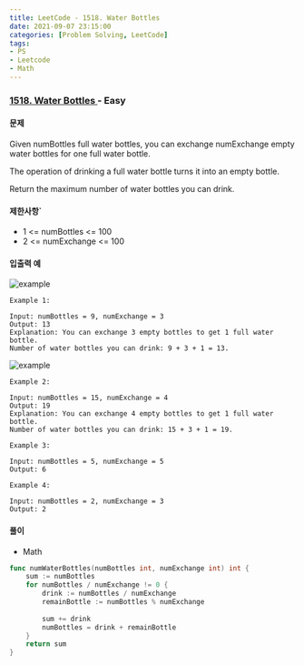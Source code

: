 ```yaml
---
title: LeetCode - 1518. Water Bottles
date: 2021-09-07 23:15:00
categories: [Problem Solving, LeetCode]
tags:
- PS
- Leetcode
- Math
---
```


### [ 1518. Water Bottles ](https://leetcode.com/problems/water-bottles/) - Easy

#### 문제

Given numBottles full water bottles, you can exchange numExchange empty water bottles for one full water bottle.

The operation of drinking a full water bottle turns it into an empty bottle.

Return the maximum number of water bottles you can drink.

#### 제한사항`

- 1 <= numBottles <= 100
- 2 <= numExchange <= 100

#### 입출력 예

![example](https://assets.leetcode.com/uploads/2020/07/01/sample_1_1875.png)

```
Example 1:

Input: numBottles = 9, numExchange = 3
Output: 13
Explanation: You can exchange 3 empty bottles to get 1 full water bottle.
Number of water bottles you can drink: 9 + 3 + 1 = 13.
```

![example](https://assets.leetcode.com/uploads/2020/07/01/sample_2_1875.png)

```
Example 2:

Input: numBottles = 15, numExchange = 4
Output: 19
Explanation: You can exchange 4 empty bottles to get 1 full water bottle. 
Number of water bottles you can drink: 15 + 3 + 1 = 19.
```

```
Example 3:

Input: numBottles = 5, numExchange = 5
Output: 6
```

```
Example 4:

Input: numBottles = 2, numExchange = 3
Output: 2
```

#### 풀이
- Math

```go
func numWaterBottles(numBottles int, numExchange int) int {
    sum := numBottles
    for numBottles / numExchange != 0 {
        drink := numBottles / numExchange
        remainBottle := numBottles % numExchange
        
        sum += drink
        numBottles = drink + remainBottle
    }
    return sum
}
```